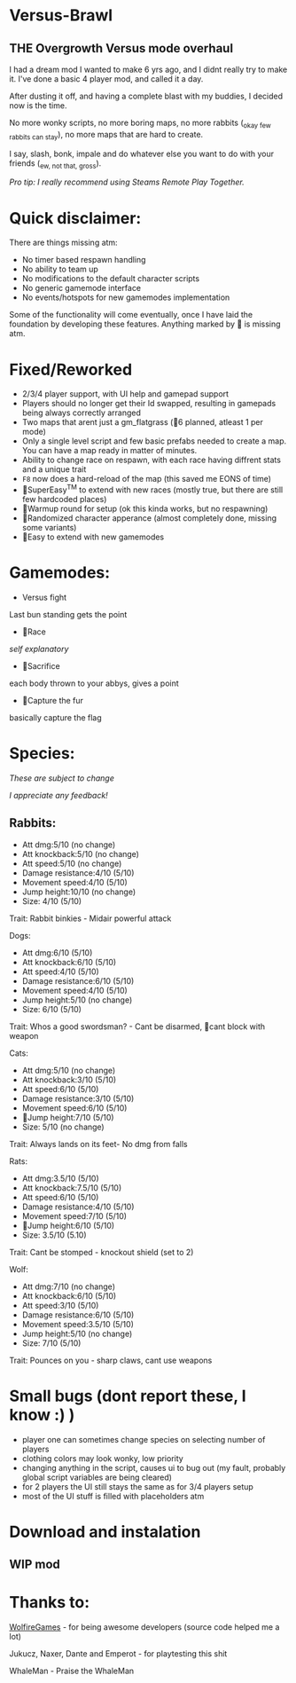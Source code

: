 # Versus-Brawl
## THE Overgrowth Versus mode overhaul
I had a dream mod I wanted to make 6 yrs ago, and I didnt really try to make it. I've done a basic 4 player mod, and called it a day.

After dusting it off, and having a complete blast with my buddies, I decided now is the time.

No more wonky scripts, no more boring maps, no more rabbits (<sub>okay few rabbits can stay</sub>), no more maps that are hard to create.

I say, slash, bonk, impale and do whatever else you want to do with your friends (<sub>ew, not that, gross</sub>).

*Pro tip: I really recommend using Steams Remote Play Together.*

# Quick disclaimer:
There are things missing atm:
- No timer based respawn handling
- No ability to team up
- No modifications to the default character scripts
- No generic gamemode interface
- No events/hotspots for new gamemodes implementation

Some of the functionality will come eventually, once I have laid the foundation by developing these features.
Anything marked by 👻 is missing atm.

# Fixed/Reworked
- 2/3/4 player support, with UI help and gamepad support
- Players should no longer get their Id swapped, resulting in gamepads being always correctly arranged
- Two maps that arent just a gm_flatgrass (👻6 planned, atleast 1 per mode)
- Only a single level script and few basic prefabs needed to create a map. You can have a map ready in matter of minutes.
- Ability to change race on respawn, with each race having diffrent stats and a unique trait
- `F8` now does a hard-reload of the map (this saved me EONS of time)
- 👻SuperEasy<sup>TM</sup> to extend with new races (mostly true, but there are still few hardcoded places)
- 👻Warmup round for setup (ok this kinda works, but no respawning)
- 👻Randomized character apperance (almost completely done, missing some variants)
- 👻Easy to extend with new gamemodes

# Gamemodes:

- Versus fight
  
Last bun standing gets the point

- 👻Race
  
*self explanatory*

- 👻Sacrifice 
  
each body thrown to your abbys, gives a point

- 👻Capture the fur 
  
basically capture the flag

# Species:
*These are subject to change*

*I appreciate any feedback!*

## Rabbits:
- Att dmg:5/10 (no change) 
- Att knockback:5/10 (no change)
- Att speed:5/10 (no change)
- Damage resistance:4/10 (5/10)
- Movement speed:4/10 (5/10)
- Jump height:10/10 (no change)
- Size: 4/10 (5/10)

Trait: Rabbit binkies - Midair powerful attack

Dogs:
- Att dmg:6/10 (5/10) 
- Att knockback:6/10 (5/10)
- Att speed:4/10 (5/10)
- Damage resistance:6/10 (5/10)
- Movement speed:4/10 (5/10)
- Jump height:5/10 (no change)
- Size: 6/10 (5/10)

Trait: Whos a good swordsman? - Cant be disarmed, 👻cant block with weapon

Cats:
- Att dmg:5/10 (no change)
- Att knockback:3/10 (5/10)
- Att speed:6/10 (5/10)
- Damage resistance:3/10 (5/10)
- Movement speed:6/10 (5/10)
- 👻Jump height:7/10 (5/10)
- Size: 5/10 (no change)

Trait: Always lands on its feet- No dmg from falls

Rats:
- Att dmg:3.5/10 (5/10)
- Att knockback:7.5/10 (5/10)
- Att speed:6/10 (5/10)
- Damage resistance:4/10 (5/10)
- Movement speed:7/10 (5/10)
- 👻Jump height:6/10 (5/10)
- Size: 3.5/10 (5.10)

Trait: Cant be stomped - knockout shield (set to 2)

Wolf:
- Att dmg:7/10 (no change)
- Att knockback:6/10 (5/10)
- Att speed:3/10 (5/10)
- Damage resistance:6/10 (5/10)
- Movement speed:3.5/10 (5/10)
- Jump height:5/10 (no change)
- Size: 7/10 (5/10)

Trait: Pounces on you - sharp claws, cant use weapons

# Small bugs (dont report these, I know :) )
- player one can sometimes change species on selecting number of players
- clothing colors may look wonky, low priority
- changing anything in the script, causes ui to bug out (my fault, probably global script variables are being cleared)
- for 2 players the UI still stays the same as for 3/4 players setup
- most of the UI stuff is filled with placeholders atm

# Download and instalation
## WIP mod

# Thanks to:
[WolfireGames](https://github.com/WolfireGames) - for being awesome developers (source code helped me a lot)

Jukucz, Naxer, Dante and Emperot - for playtesting this shit

WhaleMan - Praise the WhaleMan
